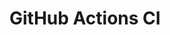 # GitHub Actions CI








































































































































































































































































